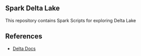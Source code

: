 ## Spark Delta Lake

This repository contains Spark Scripts for exploring Delta Lake

## References
- [Delta Docs](https://docs.delta.io/)
